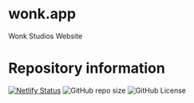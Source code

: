 # wonk.app
Wonk Studios Website

# Repository information
[![Netlify Status](https://api.netlify.com/api/v1/badges/06a2b5fa-47c8-47f5-a7d7-46aaa387f4ff/deploy-status)](https://app.netlify.com/sites/gleaming-parfait-41e39c/deploys)
 <img alt="GitHub repo size" src="https://img.shields.io/github/repo-size/Wonk-Studios/wonk.app"> <img alt="GitHub License" src="https://img.shields.io/github/license/Wonk-Studios/wonk.app">
</p>
<p align="center">
